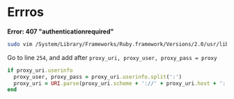 # Errros

**Error: 407 "authenticationrequired"**

```bash
sudo vim /System/Library/Frameworks/Ruby.framework/Versions/2.0/usr/lib/ruby/2.0.0/open-uri.rb
```

Go to line `254`, and add after `proxy_uri, proxy_user, proxy_pass = proxy`

```ruby
if proxy_uri.userinfo
  proxy_user, proxy_pass = proxy_uri.userinfo.split(':')
  proxy_uri = URI.parse(proxy_uri.scheme + '://' + proxy_uri.host + ':' + proxy_uri.port.to_s)
end
```
